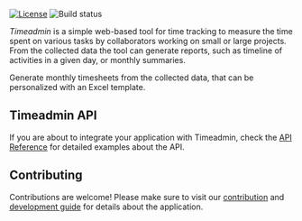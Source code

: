 [![License](https://img.shields.io/github/license/dodie/time-admin.svg)](https://github.com/dodie/time-admin/blob/master/LICENSE)
![Build status](https://codeship.com/projects/4f07ee90-0c8c-0133-c466-26254b7e5948/status?branch=master "Build status")

*Timeadmin* is a simple web-based tool for time tracking to measure the time spent
on various tasks by collaborators working on small or large projects.
From the collected data the tool can generate reports, such as
timeline of activities in a given day, or monthly summaries.

Generate monthly timesheets from the collected data, that can be personalized with
an Excel template.


Timeadmin API
-------------
If you are about to integrate your application with Timeadmin, check the
[API Reference](https://github.com/dodie/time-admin/tree/master/api-reference.md) for
detailed examples about the API.


Contributing
------------
Contributions are welcome! Please make sure to visit our
[contribution](https://github.com/dodie/time-admin/tree/master/CONTRIBUTING.md)
and
[development guide](https://github.com/dodie/time-admin/tree/master/development-guide.md)
for details about the application.

